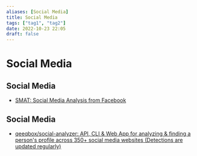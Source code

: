 ```yaml
---
aliases: [Social Media]
title: Social Media
tags: ["tag1", "tag2"]
date: 2022-10-23 22:05
draft: false
---
```


# Social Media

## Social Media

- [SMAT: Social Media Analysis from Facebook](https://www.smat-app.com/)

## Social Media

- [qeeqbox/social-analyzer: API, CLI & Web App for analyzing & finding a person's profile across 350+ social media websites (Detections are updated regularly)](https://github.com/qeeqbox/social-analyzer)
